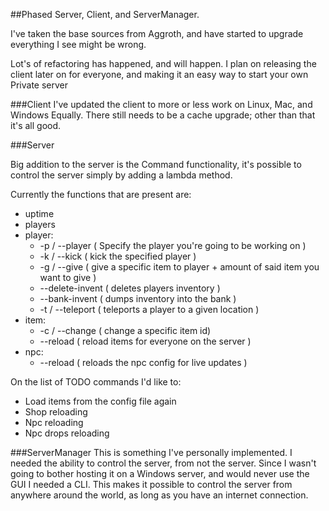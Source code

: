 ##Phased Server, Client, and ServerManager.

I've taken the base sources from Aggroth, and have started to upgrade everything I see might be wrong.

Lot's of refactoring has happened, and will happen. I plan on releasing the client later on for everyone, and making it an easy way to start your own Private server

###Client
I've updated the client to more or less work on Linux, Mac, and Windows Equally. There still needs to be a cache upgrade; other than that  it's all good.


###Server

Big addition to the server is the Command functionality, it's possible to control the server simply by adding a lambda method.

Currently the functions that are present are:
  * uptime
  * players
  * player:
    * -p / --player ( Specify the player you're going to be working on )
    * -k / --kick ( kick the specified player )
    * -g / --give ( give a specific item to player + amount of said item you want to give )
    * --delete-invent ( deletes players inventory )
    * --bank-invent ( dumps inventory into the bank )
    * -t / --teleport ( teleports a player to a given location )
  * item:
    * -c / --change ( change a specific item id)
    * --reload ( reload items for everyone on the server )
  * npc:
    * --reload ( reloads the npc config for live updates )
    

On the list of TODO commands I'd like to:
  * Load items from the config file again
  * Shop reloading
  * Npc reloading
  * Npc drops reloading

###ServerManager
This is something I've personally implemented. I needed the ability to control the server, from not the server. Since I wasn't going to bother hosting it on a Windows server, and would never use the GUI I needed a CLI. This makes it possible to control the server from anywhere around the world, as long as you have an internet connection.

